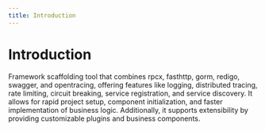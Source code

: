 ```yaml
---
title: Introduction
---
```


# Introduction
Framework scaffolding tool that combines rpcx, fasthttp, gorm, redigo, swagger, and opentracing, offering features like logging, distributed tracing, rate limiting, circuit breaking, service registration, and service discovery. It allows for rapid project setup, component initialization, and faster implementation of business logic. Additionally, it supports extensibility by providing customizable plugins and business components.
